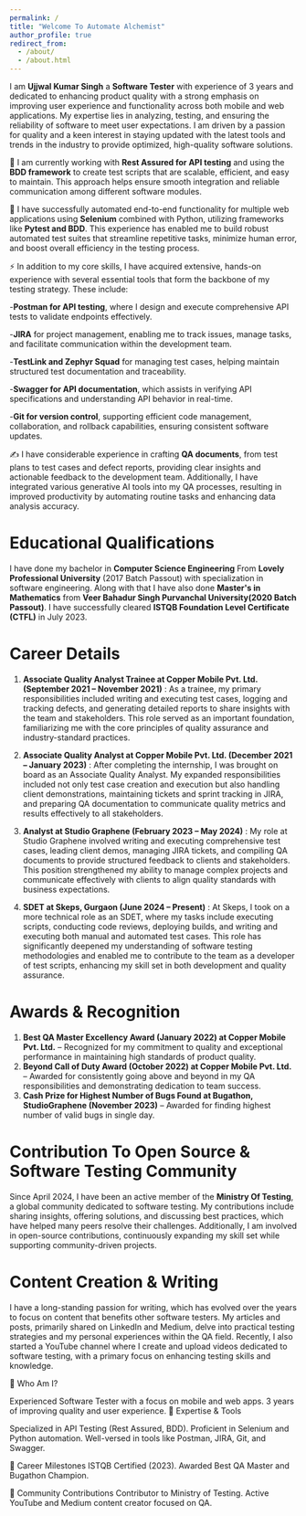 ```yaml
---
permalink: /
title: "Welcome To Automate Alchemist"
author_profile: true
redirect_from: 
  - /about/
  - /about.html
---
```


I am **Ujjwal Kumar Singh** a **Software Tester** with experience of 3 years and dedicated to enhancing product quality with a strong emphasis on improving user experience and functionality across both mobile and web applications. My expertise lies in analyzing, testing, and ensuring the reliability of software to meet user expectations. I am driven by a passion for quality and a keen interest in staying updated with the latest tools and trends in the industry to provide optimized, high-quality software solutions.

🌱 I am currently working with **Rest Assured for API testing** and using the **BDD framework** to create test scripts that are scalable, efficient, and easy to maintain. This approach helps ensure smooth integration and reliable communication among different software modules.

💞️ I have successfully automated end-to-end functionality for multiple web applications using **Selenium** combined with Python, utilizing frameworks like **Pytest and BDD**. This experience has enabled me to build robust automated test suites that streamline repetitive tasks, minimize human error, and boost overall efficiency in the testing process.

⚡ In addition to my core skills, I have acquired extensive, hands-on experience with several essential tools that form the backbone of my testing strategy. These include:

-**Postman for API testing**, where I design and execute comprehensive API tests to validate endpoints effectively.

-**JIRA** for project management, enabling me to track issues, manage tasks, and facilitate communication within the development team.

-**TestLink and Zephyr Squad** for managing test cases, helping maintain structured test documentation and traceability.

-**Swagger for API documentation**, which assists in verifying API specifications and understanding API behavior in real-time.

-**Git for version control**, supporting efficient code management, collaboration, and rollback capabilities, ensuring consistent software updates.

✍️ I have considerable experience in crafting **QA documents**, from test plans to test cases and defect reports, providing clear insights and actionable feedback to the development team. Additionally, I have integrated various generative AI tools into my QA processes, resulting in improved productivity by automating routine tasks and enhancing data analysis accuracy.

Educational Qualifications
======
I have done my bachelor in **Computer Science Engineering** From **Lovely Professional University** (2017 Batch Passout) with specialization in software engineering. Along with that I have also done **Master's in Mathematics** from **Veer Bahadur Singh Purvanchal University(2020 Batch Passout)**. 
I have successfully cleared **ISTQB Foundation Level Certificate (CTFL)** in July 2023.


Career Details 
======

1. **Associate Quality Analyst Trainee at Copper Mobile Pvt. Ltd. (September 2021 – November 2021)** : As a trainee, my primary responsibilities included writing and executing test cases, logging and tracking defects, and generating detailed reports to share insights with the team and stakeholders. This role served as an important foundation, familiarizing me with the core principles of quality assurance and industry-standard practices.

2. **Associate Quality Analyst at Copper Mobile Pvt. Ltd. (December 2021 – January 2023)** : After completing the internship, I was brought on board as an Associate Quality Analyst. My expanded responsibilities included not only test case creation and execution but also handling client demonstrations, maintaining tickets and sprint tracking in JIRA, and preparing QA documentation to communicate quality metrics and results effectively to all stakeholders.

3. **Analyst at Studio Graphene (February 2023 – May 2024)** : My role at Studio Graphene involved writing and executing comprehensive test cases, leading client demos, managing JIRA tickets, and compiling QA documents to provide structured feedback to clients and stakeholders. This position strengthened my ability to manage complex projects and communicate effectively with clients to align quality standards with business expectations.

4. **SDET at Skeps, Gurgaon (June 2024 – Present)** : At Skeps, I took on a more technical role as an SDET, where my tasks include executing scripts, conducting code reviews, deploying builds, and writing and executing both manual and automated test cases. This role has significantly deepened my understanding of software testing methodologies and enabled me to contribute to the team as a developer of test scripts, enhancing my skill set in both development and quality assurance.


Awards & Recognition
======
1. **Best QA Master Excellency Award (January 2022) at Copper Mobile Pvt. Ltd.** – Recognized for my commitment to quality and exceptional performance in maintaining high standards of product quality.
2. **Beyond Call of Duty Award (October 2022) at Copper Mobile Pvt. Ltd.** – Awarded for consistently going above and beyond in my QA responsibilities and demonstrating dedication to team success.
3. **Cash Prize for Highest Number of Bugs Found at Bugathon, StudioGraphene (November 2023)** – Awarded for finding highest number of valid bugs in single day. 

Contribution To Open Source & Software Testing Community  
======
Since April 2024, I have been an active member of the **Ministry Of Testing**, a global community dedicated to software testing. My contributions include sharing insights, offering solutions, and discussing best practices, which have helped many peers resolve their challenges. Additionally, I am involved in open-source contributions, continuously expanding my skill set while supporting community-driven projects.

Content Creation & Writing
======
I have a long-standing passion for writing, which has evolved over the years to focus on content that benefits other software testers. My articles and posts, primarily shared on LinkedIn and Medium, delve into practical testing strategies and my personal experiences within the QA field. Recently, I also started a YouTube channel where I create and upload videos dedicated to software testing, with a primary focus on enhancing testing skills and knowledge.


👋 Who Am I?

Experienced Software Tester with a focus on mobile and web apps.
3 years of improving quality and user experience.
🔧 Expertise & Tools

Specialized in API Testing (Rest Assured, BDD).
Proficient in Selenium and Python automation.
Well-versed in tools like Postman, JIRA, Git, and Swagger.


🏅 Career Milestones
ISTQB Certified (2023).
Awarded Best QA Master and Bugathon Champion.

📢 Community Contributions
Contributor to Ministry of Testing.
Active YouTube and Medium content creator focused on QA.